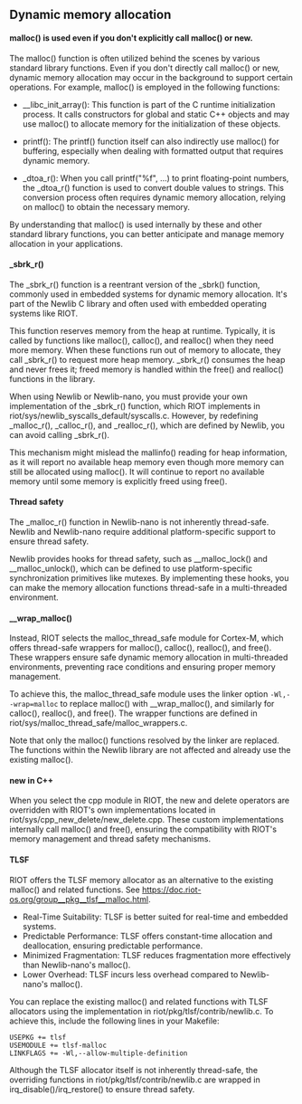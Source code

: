 ## Dynamic memory allocation

#### malloc() is used even if you don't explicitly call malloc() or new.
The malloc() function is often utilized behind the scenes by various standard library functions. Even if you don't directly call malloc() or new, dynamic memory allocation may occur in the background to support certain operations. For example, malloc() is employed in the following functions:

- __libc_init_array(): This function is part of the C runtime initialization process. It calls constructors for global and static C++ objects and may use malloc() to allocate memory for the initialization of these objects.

- printf(): The printf() function itself can also indirectly use malloc() for buffering, especially when dealing with formatted output that requires dynamic memory.

- _dtoa_r(): When you call printf("%f", ...) to print floating-point numbers, the _dtoa_r() function is used to convert double values to strings. This conversion process often requires dynamic memory allocation, relying on malloc() to obtain the necessary memory.

By understanding that malloc() is used internally by these and other standard library functions, you can better anticipate and manage memory allocation in your applications.

#### _sbrk_r()
The _sbrk_r() function is a reentrant version of the _sbrk() function, commonly used in embedded systems for dynamic memory allocation. It's part of the Newlib C library and often used with embedded operating systems like RIOT.

This function reserves memory from the heap at runtime. Typically, it is called by functions like malloc(), calloc(), and realloc() when they need more memory. When these functions run out of memory to allocate, they call _sbrk_r() to request more heap memory. _sbrk_r() consumes the heap and never frees it; freed memory is handled within the free() and realloc() functions in the library.

When using Newlib or Newlib-nano, you must provide your own implementation of the _sbrk_r() function, which RIOT implements in riot/sys/newlib_syscalls_default/syscalls.c. However, by redefining _malloc_r(), _calloc_r(), and _realloc_r(), which are defined by Newlib, you can avoid calling _sbrk_r().

This mechanism might mislead the mallinfo() reading for heap information, as it will report no available heap memory even though more memory can still be allocated using malloc(). It will continue to report no available memory until some memory is explicitly freed using free().

#### Thread safety
The _malloc_r() function in Newlib-nano is not inherently thread-safe. Newlib and Newlib-nano require additional platform-specific support to ensure thread safety.

Newlib provides hooks for thread safety, such as __malloc_lock() and __malloc_unlock(), which can be defined to use platform-specific synchronization primitives like mutexes. By implementing these hooks, you can make the memory allocation functions thread-safe in a multi-threaded environment.

#### __wrap_malloc()
Instead, RIOT selects the malloc_thread_safe module for Cortex-M, which offers thread-safe wrappers for malloc(), calloc(), realloc(), and free(). These wrappers ensure safe dynamic memory allocation in multi-threaded environments, preventing race conditions and ensuring proper memory management.

To achieve this, the malloc_thread_safe module uses the linker option `-Wl,--wrap=malloc` to replace malloc() with __wrap_malloc(), and similarly for calloc(), realloc(), and free(). The wrapper functions are defined in riot/sys/malloc_thread_safe/malloc_wrappers.c.

Note that only the malloc() functions resolved by the linker are replaced. The functions within the Newlib library are not affected and already use the existing malloc().

#### new in C++
When you select the cpp module in RIOT, the new and delete operators are overridden with RIOT's own implementations located in riot/sys/cpp_new_delete/new_delete.cpp. These custom implementations internally call malloc() and free(), ensuring the compatibility with RIOT's memory management and thread safety mechanisms.

#### TLSF
RIOT offers the TLSF memory allocator as an alternative to the existing malloc() and related functions. See https://doc.riot-os.org/group__pkg__tlsf__malloc.html.

- Real-Time Suitability: TLSF is better suited for real-time and embedded systems.
- Predictable Performance: TLSF offers constant-time allocation and deallocation, ensuring predictable performance.
- Minimized Fragmentation: TLSF reduces fragmentation more effectively than Newlib-nano's malloc().
- Lower Overhead: TLSF incurs less overhead compared to Newlib-nano's malloc().

You can replace the existing malloc() and related functions with TLSF allocators using the implementation in riot/pkg/tlsf/contrib/newlib.c. To achieve this, include the following lines in your Makefile:
```
USEPKG += tlsf
USEMODULE += tlsf-malloc
LINKFLAGS += -Wl,--allow-multiple-definition
```

Although the TLSF allocator itself is not inherently thread-safe, the overriding functions in riot/pkg/tlsf/contrib/newlib.c are wrapped in irq_disable()/irq_restore() to ensure thread safety.
